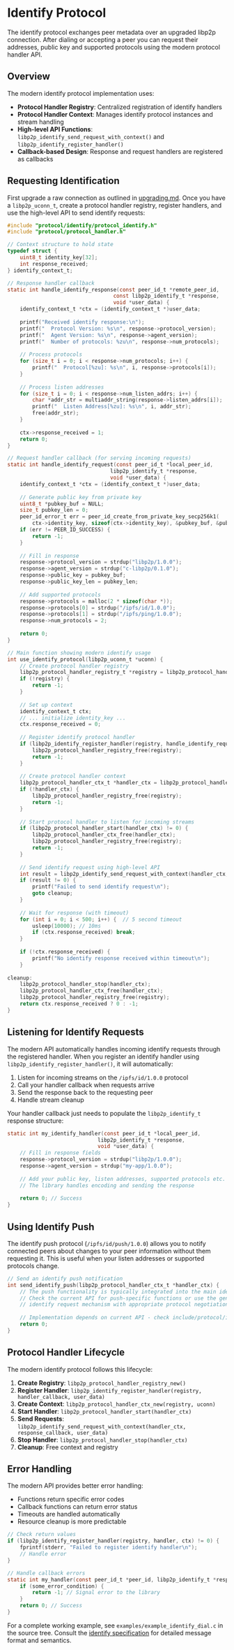 # Identify Protocol

The identify protocol exchanges peer metadata over an upgraded libp2p connection. After dialing or accepting a peer you can request their addresses, public key and supported protocols using the modern protocol handler API.

## Overview

The modern identify protocol implementation uses:

- **Protocol Handler Registry**: Centralized registration of identify handlers
- **Protocol Handler Context**: Manages identify protocol instances and stream handling  
- **High-level API Functions**: `libp2p_identify_send_request_with_context()` and `libp2p_identify_register_handler()`
- **Callback-based Design**: Response and request handlers are registered as callbacks

## Requesting Identification

First upgrade a raw connection as outlined in [upgrading.md](upgrading.md). Once you have a `libp2p_uconn_t`, create a protocol handler registry, register handlers, and use the high-level API to send identify requests:

```c
#include "protocol/identify/protocol_identify.h"
#include "protocol/protocol_handler.h"

// Context structure to hold state
typedef struct {
    uint8_t identity_key[32];
    int response_received;
} identify_context_t;

// Response handler callback
static int handle_identify_response(const peer_id_t *remote_peer_id,
                                  const libp2p_identify_t *response,
                                  void *user_data) {
    identify_context_t *ctx = (identify_context_t *)user_data;
    
    printf("Received identify response:\n");
    printf("  Protocol Version: %s\n", response->protocol_version);
    printf("  Agent Version: %s\n", response->agent_version);
    printf("  Number of protocols: %zu\n", response->num_protocols);
    
    // Process protocols
    for (size_t i = 0; i < response->num_protocols; i++) {
        printf("  Protocol[%zu]: %s\n", i, response->protocols[i]);
    }
    
    // Process listen addresses
    for (size_t i = 0; i < response->num_listen_addrs; i++) {
        char *addr_str = multiaddr_string(response->listen_addrs[i]);
        printf("  Listen Address[%zu]: %s\n", i, addr_str);
        free(addr_str);
    }
    
    ctx->response_received = 1;
    return 0;
}

// Request handler callback (for serving incoming requests)
static int handle_identify_request(const peer_id_t *local_peer_id,
                                 libp2p_identify_t *response,
                                 void *user_data) {
    identify_context_t *ctx = (identify_context_t *)user_data;
    
    // Generate public key from private key
    uint8_t *pubkey_buf = NULL;
    size_t pubkey_len = 0;
    peer_id_error_t err = peer_id_create_from_private_key_secp256k1(
        ctx->identity_key, sizeof(ctx->identity_key), &pubkey_buf, &pubkey_len);
    if (err != PEER_ID_SUCCESS) {
        return -1;
    }
    
    // Fill in response
    response->protocol_version = strdup("libp2p/1.0.0");
    response->agent_version = strdup("c-libp2p/0.1.0");
    response->public_key = pubkey_buf;
    response->public_key_len = pubkey_len;
    
    // Add supported protocols
    response->protocols = malloc(2 * sizeof(char *));
    response->protocols[0] = strdup("/ipfs/id/1.0.0");
    response->protocols[1] = strdup("/ipfs/ping/1.0.0");
    response->num_protocols = 2;
    
    return 0;
}

// Main function showing modern identify usage
int use_identify_protocol(libp2p_uconn_t *uconn) {
    // Create protocol handler registry
    libp2p_protocol_handler_registry_t *registry = libp2p_protocol_handler_registry_new();
    if (!registry) {
        return -1;
    }
    
    // Set up context
    identify_context_t ctx;
    // ... initialize identity_key ...
    ctx.response_received = 0;
    
    // Register identify protocol handler
    if (libp2p_identify_register_handler(registry, handle_identify_request, &ctx) != 0) {
        libp2p_protocol_handler_registry_free(registry);
        return -1;
    }
    
    // Create protocol handler context
    libp2p_protocol_handler_ctx_t *handler_ctx = libp2p_protocol_handler_ctx_new(registry, uconn);
    if (!handler_ctx) {
        libp2p_protocol_handler_registry_free(registry);
        return -1;
    }
    
    // Start protocol handler to listen for incoming streams
    if (libp2p_protocol_handler_start(handler_ctx) != 0) {
        libp2p_protocol_handler_ctx_free(handler_ctx);
        libp2p_protocol_handler_registry_free(registry);
        return -1;
    }
    
    // Send identify request using high-level API
    int result = libp2p_identify_send_request_with_context(handler_ctx, handle_identify_response, &ctx);
    if (result != 0) {
        printf("Failed to send identify request\n");
        goto cleanup;
    }
    
    // Wait for response (with timeout)
    for (int i = 0; i < 500; i++) {  // 5 second timeout
        usleep(10000); // 10ms
        if (ctx.response_received) break;
    }
    
    if (!ctx.response_received) {
        printf("No identify response received within timeout\n");
    }
    
cleanup:
    libp2p_protocol_handler_stop(handler_ctx);
    libp2p_protocol_handler_ctx_free(handler_ctx);
    libp2p_protocol_handler_registry_free(registry);
    return ctx.response_received ? 0 : -1;
}
```

## Listening for Identify Requests

The modern API automatically handles incoming identify requests through the registered handler. When you register an identify handler using `libp2p_identify_register_handler()`, it will automatically:

1. Listen for incoming streams on the `/ipfs/id/1.0.0` protocol
2. Call your handler callback when requests arrive
3. Send the response back to the requesting peer
4. Handle stream cleanup

Your handler callback just needs to populate the `libp2p_identify_t` response structure:

```c
static int my_identify_handler(const peer_id_t *local_peer_id,
                             libp2p_identify_t *response,
                             void *user_data) {
    // Fill in response fields
    response->protocol_version = strdup("libp2p/1.0.0");
    response->agent_version = strdup("my-app/1.0.0");
    
    // Add your public key, listen addresses, supported protocols etc.
    // The library handles encoding and sending the response
    
    return 0; // Success
}
```

## Using Identify Push

The identify push protocol (`/ipfs/id/push/1.0.0`) allows you to notify connected peers about changes to your peer information without them requesting it. This is useful when your listen addresses or supported protocols change.

```c
// Send an identify push notification
int send_identify_push(libp2p_protocol_handler_ctx_t *handler_ctx) {
    // The push functionality is typically integrated into the main identify handler
    // Check the current API for push-specific functions or use the general
    // identify request mechanism with appropriate protocol negotiation
    
    // Implementation depends on current API - check include/protocol/identify/protocol_identify.h
    return 0;
}
```

## Protocol Handler Lifecycle

The modern identify protocol follows this lifecycle:

1. **Create Registry**: `libp2p_protocol_handler_registry_new()`
2. **Register Handler**: `libp2p_identify_register_handler(registry, handler_callback, user_data)`
3. **Create Context**: `libp2p_protocol_handler_ctx_new(registry, uconn)`
4. **Start Handler**: `libp2p_protocol_handler_start(handler_ctx)`
5. **Send Requests**: `libp2p_identify_send_request_with_context(handler_ctx, response_callback, user_data)`
6. **Stop Handler**: `libp2p_protocol_handler_stop(handler_ctx)`
7. **Cleanup**: Free context and registry

## Error Handling

The modern API provides better error handling:

- Functions return specific error codes
- Callback functions can return error status
- Timeouts are handled automatically
- Resource cleanup is more predictable

```c
// Check return values
if (libp2p_identify_register_handler(registry, handler, ctx) != 0) {
    fprintf(stderr, "Failed to register identify handler\n");
    // Handle error
}

// Handle callback errors  
static int my_handler(const peer_id_t *peer_id, libp2p_identify_t *response, void *ctx) {
    if (some_error_condition) {
        return -1; // Signal error to the library
    }
    return 0; // Success
}
```

For a complete working example, see `examples/example_identify_dial.c` in the source tree. Consult the [identify specification](../specs/identify/README.md) for detailed message format and semantics.
